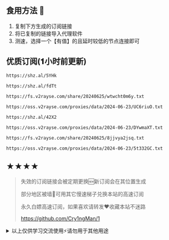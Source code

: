 ## 食用方法 🍖
1. 复制下方生成的订阅链接
2. 将已复制的链接导入代理软件
3. 测速，选择一个【有值】的且延时较低的节点连接即可

## 优质订阅(𝟏小时前更新)
```
https://shz.al/5YHk
```
```
https://shz.al/fdTt
```
```
https://fs.v2rayse.com/share/20240625/wtwcht0m6y.txt
```
```
https://oss.v2rayse.com/proxies/data/2024-06-23/UC6riuO.txt
```
```
https://shz.al/42X2
```
```
https://oss.v2rayse.com/proxies/data/2024-06-23/DYwmaXT.txt
```
```
https://fs.v2rayse.com/share/20240625/8jjvya2jsq.txt
```
```
https://oss.v2rayse.com/proxies/data/2024-06-23/5t332GC.txt
```

## ★★★★
> 失效的订阅链接会被定期更换🆕新订阅会在其位置生成
> 
> 部分地区被墙🚫可用其它慢速梯子兑换本站的高速订阅
>
> 永久白嫖高速订阅，如果喜欢请转发❤️收藏本站不迷路
>
> https://github.com/Cry1ngMan/1

<details>
<summary>以上仅供学习交流使用⚡️请勿用于其他用途</summary>

&nbsp;
> [![Star History Chart](https://api.star-history.com/svg?repos=Cry1ngMan/1&type=Date)](https://star-history.com/#Cry1ngMan/1&Date)

[![GitHub stars](https://img.shields.io/github/stars/Cry1ngMan/1.svg?style=social&label=Stars)](https://github.com/Cry1ngMan/1/stargazers)
<img src="https://komarev.com/ghpvc/?username=Cry1ngMan&label=Views&color=0e75b6&style=flat" alt="访问量统计" />
</details>
